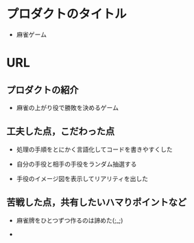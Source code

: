 <!-- readme -->

# プロダクトのタイトル
- 麻雀ゲーム
# URL


## プロダクトの紹介

- 麻雀の上がり役で勝敗を決めるゲーム



## 工夫した点，こだわった点

- 処理の手順をとにかく言語化してコードを書きやすくした

- 自分の手役と相手の手役をランダム抽選する

- 手役のイメージ図を表示してリアリティを出した

## 苦戦した点，共有したいハマりポイントなど

- 麻雀牌をひとつずつ作るのは諦めた(;_;)

- 
